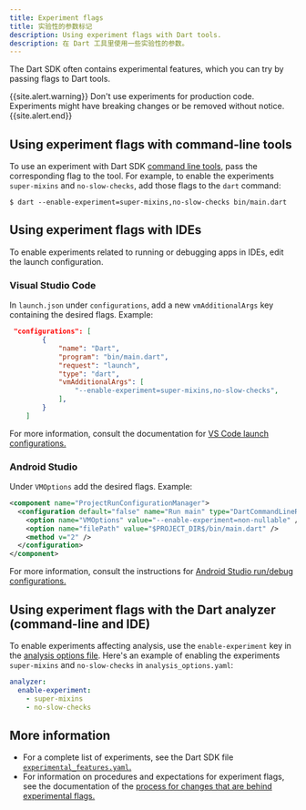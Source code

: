 ```yaml
---
title: Experiment flags
title: 实验性的参数标记
description: Using experiment flags with Dart tools.
description: 在 Dart 工具里使用一些实验性的参数。
---
```


The Dart SDK often contains experimental features,
which you can try by passing flags to Dart tools.

{{site.alert.warning}}
  Don't use experiments for production code.
  Experiments might have breaking changes or be removed
  without notice.
{{site.alert.end}}


## Using experiment flags with command-line tools

To use an experiment with Dart SDK [command line tools](/tools/sdk),
pass the corresponding flag to the tool.
For example, to enable the experiments
`super-mixins` and `no-slow-checks`,
add those flags to the `dart` command:

```terminal
$ dart --enable-experiment=super-mixins,no-slow-checks bin/main.dart
```


## Using experiment flags with IDEs

To enable experiments related to running or debugging apps in IDEs,
edit the launch configuration.

### Visual Studio Code

In `launch.json` under `configurations`,
add a new `vmAdditionalArgs` key containing the desired flags.
Example:

```json
 "configurations": [
        {
            "name": "Dart",
            "program": "bin/main.dart",
            "request": "launch",
            "type": "dart",
            "vmAdditionalArgs": [
                "--enable-experiment=super-mixins,no-slow-checks",
            ],
        }
    ]
```

For more information, consult the documentation for
[VS Code launch configurations.][VSC instructions]

[VSC instructions]: https://code.visualstudio.com/docs/editor/debugging#_launch-configurations


### Android Studio

Under `VMOptions` add the desired flags.
Example:

```xml
<component name="ProjectRunConfigurationManager">
  <configuration default="false" name="Run main" type="DartCommandLineRunConfigurationType" factoryName="Dart Command Line Application">
    <option name="VMOptions" value="--enable-experiment=non-nullable" />
    <option name="filePath" value="$PROJECT_DIR$/bin/main.dart" />
    <method v="2" />
  </configuration>
</component>
```

For more information, consult the instructions for
[Android Studio run/debug configurations.][AS instructions]

[AS instructions]: https://developer.android.com/studio/run/rundebugconfig


## Using experiment flags with the Dart analyzer (command-line and IDE)

To enable experiments affecting analysis,
use the `enable-experiment` key in the [analysis options file][].
Here's an example of enabling the experiments
`super-mixins` and `no-slow-checks` in `analysis_options.yaml`:

[analysis options file]: /guides/language/analysis-options#the-analysis-options-file

```yaml
analyzer:
  enable-experiment:
    - super-mixins
    - no-slow-checks
```


## More information

* For a complete list of experiments,
  see the Dart SDK file [`experimental_features.yaml`.][]
* For information on procedures and expectations for experiment flags,
  see the documentation of the
  [process for changes that are behind experimental flags.][flags]

[`experimental_features.yaml`.]: https://github.com/dart-lang/sdk/blob/master/tools/experimental_features.yaml
[flags]: https://github.com/dart-lang/sdk/blob/master/docs/process/experimental-flags.md

